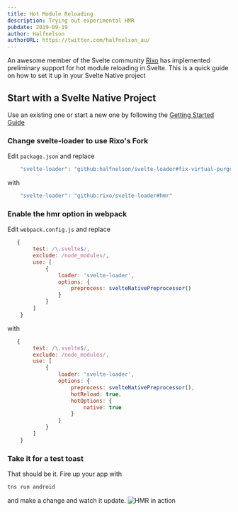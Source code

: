 ```yaml
---
title: Hot Module Reloading
description: Trying out experimental HMR
pubdate: 2019-09-19
author: Halfnelson
authorURL: https://twitter.com/halfnelson_au/
---
```


An awesome member of the Svelte community [Rixo](https://github.com/rixo) has implemented preliminary support for hot module reloading in Svelte. This is a quick guide on how to set it up in your Svelte Native project

## Start with a Svelte Native Project

Use an existing one or start a new one by following the [Getting Started Guide](/blog/svelte-native-quick-start)

### Change svelte-loader to use Rixo's Fork

Edit `package.json` and replace 

```js
    "svelte-loader": "github:halfnelson/svelte-loader#fix-virtual-purge"
```

with


```js
    "svelte-loader": "github:rixo/svelte-loader#hmr"
```

### Enable the hmr option in webpack

Edit `webpack.config.js` and replace 

```js
   {
        test: /\.svelte$/,
        exclude: /node_modules/,
        use: [
            {
                loader: 'svelte-loader',
                options: {
                    preprocess: svelteNativePreprocessor()
                }
            }
        ]
    }
```

with

```js
   {
        test: /\.svelte$/,
        exclude: /node_modules/,
        use: [
            {
                loader: 'svelte-loader',
                options: {
                    preprocess: svelteNativePreprocessor(),
                    hotReload: true,
                    hotOptions: {
                        native: true
                    }
                }
            }
        ]
    }
```

### Take it for a test toast

That should be it. Fire up your app with 

```js
tns run android
```

and make a change and watch it update.
![HMR in action](/media/svelte-hmr-2.gif)